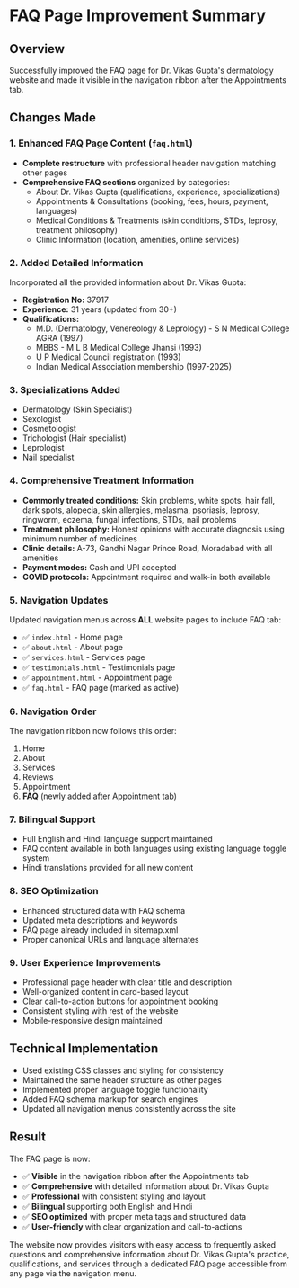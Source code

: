 # FAQ Page Improvement Summary

## Overview
Successfully improved the FAQ page for Dr. Vikas Gupta's dermatology website and made it visible in the navigation ribbon after the Appointments tab.

## Changes Made

### 1. Enhanced FAQ Page Content (`faq.html`)
- **Complete restructure** with professional header navigation matching other pages
- **Comprehensive FAQ sections** organized by categories:
  - About Dr. Vikas Gupta (qualifications, experience, specializations)
  - Appointments & Consultations (booking, fees, hours, payment, languages)
  - Medical Conditions & Treatments (skin conditions, STDs, leprosy, treatment philosophy)
  - Clinic Information (location, amenities, online services)

### 2. Added Detailed Information
Incorporated all the provided information about Dr. Vikas Gupta:
- **Registration No:** 37917
- **Experience:** 31 years (updated from 30+)
- **Qualifications:** 
  - M.D. (Dermatology, Venereology & Leprology) - S N Medical College AGRA (1997)
  - MBBS - M L B Medical College Jhansi (1993)
  - U P Medical Council registration (1993)
  - Indian Medical Association membership (1997-2025)

### 3. Specializations Added
- Dermatology (Skin Specialist)
- Sexologist
- Cosmetologist
- Trichologist (Hair specialist)
- Leprologist
- Nail specialist

### 4. Comprehensive Treatment Information
- **Commonly treated conditions:** Skin problems, white spots, hair fall, dark spots, alopecia, skin allergies, melasma, psoriasis, leprosy, ringworm, eczema, fungal infections, STDs, nail problems
- **Treatment philosophy:** Honest opinions with accurate diagnosis using minimum number of medicines
- **Clinic details:** A-73, Gandhi Nagar Prince Road, Moradabad with all amenities
- **Payment modes:** Cash and UPI accepted
- **COVID protocols:** Appointment required and walk-in both available

### 5. Navigation Updates
Updated navigation menus across **ALL** website pages to include FAQ tab:
- ✅ `index.html` - Home page
- ✅ `about.html` - About page  
- ✅ `services.html` - Services page
- ✅ `testimonials.html` - Testimonials page
- ✅ `appointment.html` - Appointment page
- ✅ `faq.html` - FAQ page (marked as active)

### 6. Navigation Order
The navigation ribbon now follows this order:
1. Home
2. About
3. Services
4. Reviews
5. Appointment
6. **FAQ** (newly added after Appointment tab)

### 7. Bilingual Support
- Full English and Hindi language support maintained
- FAQ content available in both languages using existing language toggle system
- Hindi translations provided for all new content

### 8. SEO Optimization
- Enhanced structured data with FAQ schema
- Updated meta descriptions and keywords
- FAQ page already included in sitemap.xml
- Proper canonical URLs and language alternates

### 9. User Experience Improvements
- Professional page header with clear title and description
- Well-organized content in card-based layout
- Clear call-to-action buttons for appointment booking
- Consistent styling with rest of the website
- Mobile-responsive design maintained

## Technical Implementation
- Used existing CSS classes and styling for consistency
- Maintained the same header structure as other pages
- Implemented proper language toggle functionality
- Added FAQ schema markup for search engines
- Updated all navigation menus consistently across the site

## Result
The FAQ page is now:
- ✅ **Visible** in the navigation ribbon after the Appointments tab
- ✅ **Comprehensive** with detailed information about Dr. Vikas Gupta
- ✅ **Professional** with consistent styling and layout
- ✅ **Bilingual** supporting both English and Hindi
- ✅ **SEO optimized** with proper meta tags and structured data
- ✅ **User-friendly** with clear organization and call-to-actions

The website now provides visitors with easy access to frequently asked questions and comprehensive information about Dr. Vikas Gupta's practice, qualifications, and services through a dedicated FAQ page accessible from any page via the navigation menu.